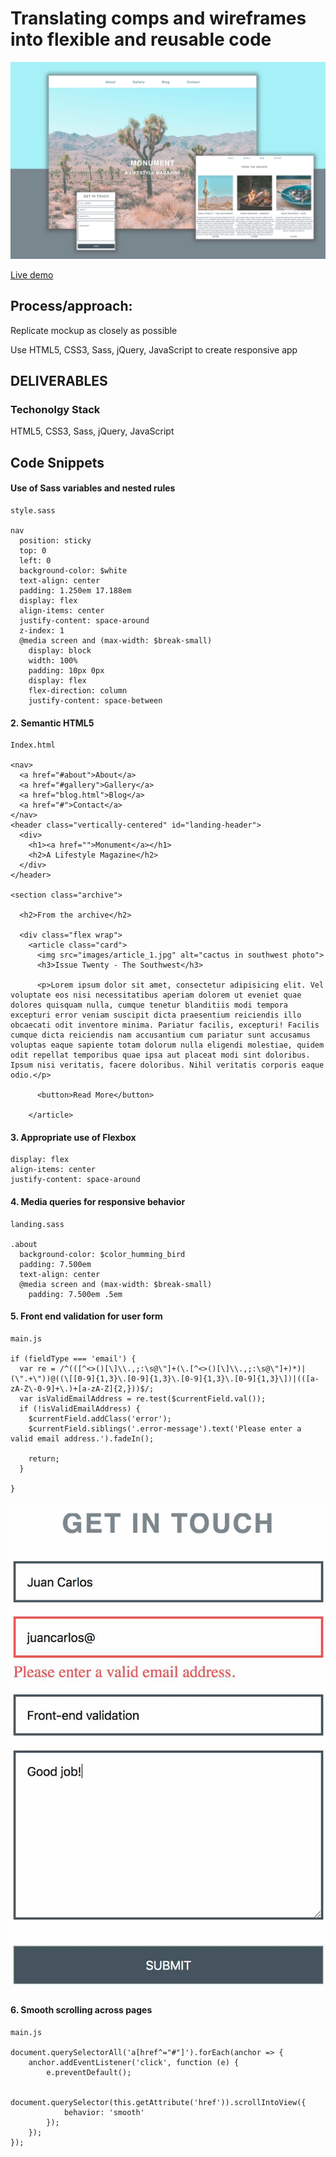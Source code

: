 # Translating comps and wireframes into flexible and reusable code


![Monument ](readme-assets/monument-branding.png "Monument app")

[Live demo](https://juancarlucci.github.io/monument/)

## Process/approach:

Replicate mockup as closely as possible

Use HTML5, CSS3, Sass, jQuery, JavaScript to create responsive app


## DELIVERABLES

### Techonolgy Stack

HTML5, CSS3, Sass, jQuery, JavaScript


## Code Snippets

#### Use of Sass variables and nested rules

```
style.sass

nav
  position: sticky
  top: 0
  left: 0
  background-color: $white
  text-align: center
  padding: 1.250em 17.188em
  display: flex
  align-items: center
  justify-content: space-around
  z-index: 1
  @media screen and (max-width: $break-small)
    display: block
    width: 100%
    padding: 10px 0px
    display: flex
    flex-direction: column
    justify-content: space-between

```
#### 2. Semantic HTML5

```
Index.html

<nav>
  <a href="#about">About</a>
  <a href="#gallery">Gallery</a>
  <a href="blog.html">Blog</a>
  <a href="#">Contact</a>
</nav>
<header class="vertically-centered" id="landing-header">
  <div>
    <h1><a href="">Monument</a></h1>
    <h2>A Lifestyle Magazine</h2>
  </div>
</header>

<section class="archive">

  <h2>From the archive</h2>

  <div class="flex wrap">
    <article class="card">
      <img src="images/article_1.jpg" alt="cactus in southwest photo">
      <h3>Issue Twenty - The Southwest</h3>

      <p>Lorem ipsum dolor sit amet, consectetur adipisicing elit. Vel voluptate eos nisi necessitatibus aperiam dolorem ut eveniet quae dolores quisquam nulla, cumque tenetur blanditiis modi tempora excepturi error veniam suscipit dicta praesentium reiciendis illo obcaecati odit inventore minima. Pariatur facilis, excepturi! Facilis cumque dicta reiciendis nam accusantium cum pariatur sunt accusamus voluptas eaque sapiente totam dolorum nulla eligendi molestiae, quidem odit repellat temporibus quae ipsa aut placeat modi sint doloribus. Ipsum nisi veritatis, facere doloribus. Nihil veritatis corporis eaque odio.</p>

      <button>Read More</button>

    </article>
```


#### 3. Appropriate use of Flexbox

```
display: flex
align-items: center
justify-content: space-around

```

#### 4. Media queries for responsive behavior


```
landing.sass

.about
  background-color: $color_humming_bird
  padding: 7.500em
  text-align: center
  @media screen and (max-width: $break-small)
    padding: 7.500em .5em

```

#### 5. Front end validation for user form

```
main.js

if (fieldType === 'email') {
  var re = /^(([^<>()[\]\\.,;:\s@\"]+(\.[^<>()[\]\\.,;:\s@\"]+)*)|(\".+\"))@((\[[0-9]{1,3}\.[0-9]{1,3}\.[0-9]{1,3}\.[0-9]{1,3}\])|(([a-zA-Z\-0-9]+\.)+[a-zA-Z]{2,}))$/;
  var isValidEmailAddress = re.test($currentField.val());
  if (!isValidEmailAddress) {
    $currentField.addClass('error');
    $currentField.siblings('.error-message').text('Please enter a valid email address.').fadeIn();

    return;
  }

}

```
![Monument-Front-end validation](readme-assets/validation.jpg "Front-end validation")


#### 6. Smooth scrolling across pages

```
main.js

document.querySelectorAll('a[href^="#"]').forEach(anchor => {
    anchor.addEventListener('click', function (e) {
        e.preventDefault();

        document.querySelector(this.getAttribute('href')).scrollIntoView({
            behavior: 'smooth'
        });
    });
});

```
